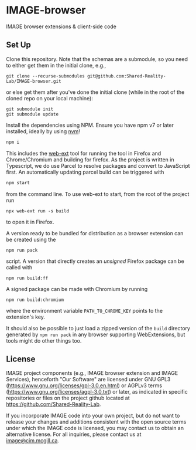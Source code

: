 # IMAGE-browser
IMAGE browser extensions &amp; client-side code

## Set Up

Clone this repository. Note that the schemas are a submodule, so you need to either get them in the initial clone, e.g.,
```
git clone --recurse-submodules git@github.com:Shared-Reality-Lab/IMAGE-browser.git
```

or else get them after you've done the initial clone (while in the root of the cloned repo on your local machine):
```
git submodule init
git submodule update
```


Install the dependencies using NPM.
Ensure you have npm v7 or later installed, ideally by using [nvm](https://github.com/nvm-sh/nvm)!
```bash
npm i
```
This includes the [web-ext](https://github.com/mozilla/web-ext) tool for running the tool in Firefox and Chrome/Chromium and building for firefox.
As the project is written in Typescript, we do use Parcel to resolve packages and convert to JavaScript first.
An automatically updating parcel build can be triggered with
```bash
npm start
```
from the command line.
To use web-ext to start, from the root of the project run
```
npx web-ext run -s build
```
to open it in Firefox.

A version ready to be bundled for distribution as a browser extension can be created using the
```
npm run pack
```
script.
A version that directly creates an *unsigned* Firefox package can be called with
```
npm run build:ff
```

A signed package can be made with Chromium by running
```
npm run build:chromium
```
where the environment variable `PATH_TO_CHROME_KEY` points to the extension's key.

It should also be possible to just load a zipped version of the `build` directory generated by `npm run pack` in any browser supporting WebExtensions, but tools might do other things too.

## License

IMAGE project components (e.g., IMAGE browser extension and IMAGE Services), henceforth "Our Software" are licensed under GNU GPL3 (https://www.gnu.org/licenses/gpl-3.0.en.html) or AGPLv3 terms (https://www.gnu.org/licenses/agpl-3.0.txt) or later, as indicated in specific repositories or files on the project github located at https://github.com/Shared-Reality-Lab.

If you incorporate IMAGE code into your own project, but do not want to release your changes and additions consistent with the open source terms under which the IMAGE code is licensed, you may contact us to obtain an alternative license. For all inquiries, please contact us at image@cim.mcgill.ca.
